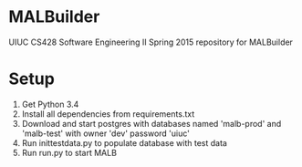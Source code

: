 # MALBuilder
UIUC CS428 Software Engineering II Spring 2015 repository for MALBuilder

# Setup
1. Get Python 3.4
2. Install all dependencies from requirements.txt
3. Download and start postgres with databases named 'malb-prod' and 'malb-test' with owner 'dev' password 'uiuc'
4. Run inittestdata.py to populate database with test data
5. Run run.py to start MALB